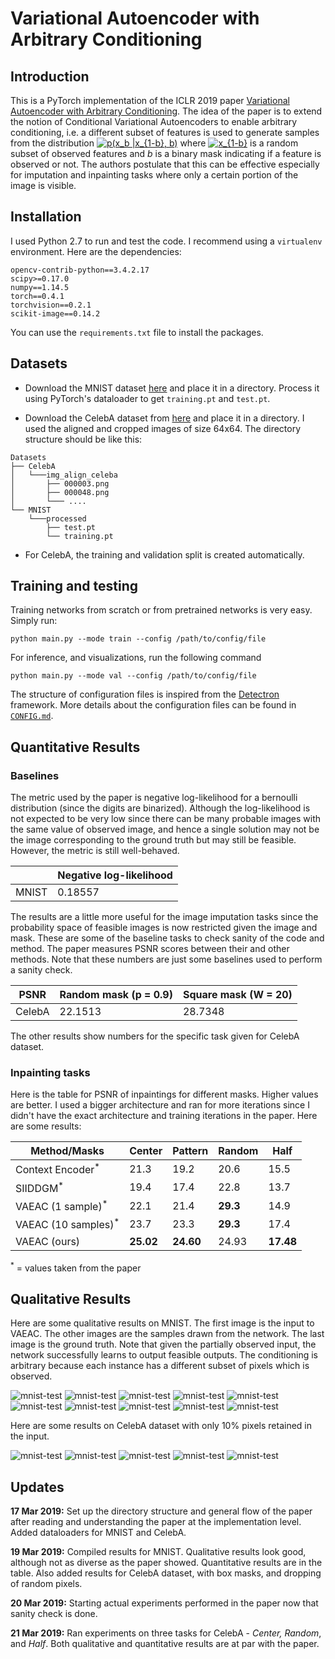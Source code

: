 # Variational Autoencoder with Arbitrary Conditioning

## Introduction
This is a PyTorch implementation of the ICLR 2019 paper [Variational Autoencoder with Arbitrary Conditioning](https://openreview.net/forum?id=SyxtJh0qYm). The idea of the paper is to extend the notion of Conditional Variational Autoencoders to enable arbitrary conditioning, i.e. a different subset of features is used to generate samples from the distribution <a href="https://www.codecogs.com/eqnedit.php?latex=p(x_b&space;|&space;x_{1-b},&space;b)" target="_blank"><img src="https://latex.codecogs.com/gif.latex?p(x_b&space;|&space;x_{1-b},&space;b)" title="p(x_b |x_{1-b}, b)" /></a> where <a href="https://www.codecogs.com/eqnedit.php?latex=x_{1-b}" target="_blank"><img src="https://latex.codecogs.com/gif.latex?x_{1-b}" title="x_{1-b}" /></a> is a random subset of observed features and _b_ is a binary mask indicating if a feature is observed or not. The authors postulate that this can be effective especially for imputation and inpainting tasks where only a certain portion of the image is visible.


## Installation
I used Python 2.7 to run and test the code. I recommend using a `virtualenv` environment. Here are the dependencies:
```
opencv-contrib-python==3.4.2.17
scipy>=0.17.0
numpy==1.14.5
torch==0.4.1
torchvision==0.2.1
scikit-image==0.14.2
```
You can use the `requirements.txt` file to install the packages.


## Datasets
- Download the MNIST dataset [here](http://yann.lecun.com/exdb/mnist/) and place it in a directory. Process it using PyTorch's dataloader to get `training.pt` and `test.pt`.

- Download the CelebA dataset from [here](http://mmlab.ie.cuhk.edu.hk/projects/CelebA.html) and place it in a directory. I used the aligned and cropped images of size 64x64. The directory structure should be like this:

```
Datasets
├── CelebA
│   └───img_align_celeba
│   	├── 000003.png
│       ├── 000048.png
│       └─── ....
└── MNIST
	└───processed
	    ├── test.pt
	    └── training.pt
```
- For CelebA, the training and validation split is created automatically.


## Training and testing
Training networks from scratch or from pretrained networks is very easy. Simply run:
```
python main.py --mode train --config /path/to/config/file
```
For inference, and visualizations, run the following command
```
python main.py --mode val --config /path/to/config/file
```
The structure of configuration files is inspired from the [Detectron](https://github.com/facebookresearch/Detectron) framework. More details about the configuration files can be found in [`CONFIG.md`](https://github.com/rohitrango/ICLR-challenge/blob/master/CONFIG.md).


## Quantitative Results

### Baselines
The metric used by the paper is negative log-likelihood for a bernoulli distribution (since the digits are binarized). Although the log-likelihood is not expected to be very low since there can be many probable images with the same value of observed image, and hence a single solution may not be the image corresponding to the ground truth but may still be feasible. However, the metric is still well-behaved.

|		| Negative log-likelihood | 
|-------|-------------------------|
|MNIST	| 0.18557				  |

The results are a little more useful for the image imputation tasks since the probability space of feasible images is now restricted given the image and mask. These are some of the baseline tasks to check sanity of the code and method. The paper measures PSNR scores between their and other methods. Note that these numbers are just some baselines used to perform a sanity check.


| PSNR   | Random mask (p = 0.9)	 | Square mask (W = 20)  |
|--------|---------------------------|-----------------------|
| CelebA | 		22.1513				 | 		28.7348			 |	  

The other results show numbers for the specific task given for CelebA dataset.

### Inpainting tasks
Here is the table for PSNR of inpaintings for different masks. Higher values are better. I used a bigger architecture and ran for more iterations since I didn't have the exact architecture and training iterations in the paper. Here are some results:

| Method/Masks        			 | Center 		| Pattern 	| Random 	| Half  	|
|--------------------------------|--------------|-----------|-----------|-----------|
| Context Encoder<sup>*</sup>    | 21.3   		| 19.2    	| 20.6   	| 15.5  	|
| SIIDDGM<sup>*</sup>  	      	 | 19.4   		| 17.4    	| 22.8   	| 13.7  	|
| VAEAC (1 sample)<sup>*</sup>   | 22.1  		| 21.4    	| **29.3**  | 14.9  	|
| VAEAC (10 samples)<sup>*</sup> | 23.7   		| 23.3    	| **29.3**  | 17.4  	|
| VAEAC (ours)       			 | **25.02**  	| **24.60** | 24.93  	| **17.48** |
<sup>*</sup> = values taken from the paper

## Qualitative Results
Here are some qualitative results on MNIST. The first image is the input to VAEAC. The other images are the samples drawn from the network. The last image is the ground truth. Note that given the partially observed input, the network successfully learns to output feasible outputs. The conditioning is arbitrary because each instance has a different subset of pixels which is observed. 

![mnist-test](https://github.com/rohitrango/ICLR-challenge/blob/master/images/MNIST/0.png)
![mnist-test](https://github.com/rohitrango/ICLR-challenge/blob/master/images/MNIST/1.png)
![mnist-test](https://github.com/rohitrango/ICLR-challenge/blob/master/images/MNIST/2.png)
![mnist-test](https://github.com/rohitrango/ICLR-challenge/blob/master/images/MNIST/3.png)
![mnist-test](https://github.com/rohitrango/ICLR-challenge/blob/master/images/MNIST/4.png)
![mnist-test](https://github.com/rohitrango/ICLR-challenge/blob/master/images/MNIST/5.png)
![mnist-test](https://github.com/rohitrango/ICLR-challenge/blob/master/images/MNIST/6.png)
![mnist-test](https://github.com/rohitrango/ICLR-challenge/blob/master/images/MNIST/7.png)
![mnist-test](https://github.com/rohitrango/ICLR-challenge/blob/master/images/MNIST/8.png)
![mnist-test](https://github.com/rohitrango/ICLR-challenge/blob/master/images/MNIST/9.png)

Here are some results on CelebA dataset with only 10% pixels retained in the input.

![mnist-test](https://github.com/rohitrango/ICLR-challenge/blob/master/images/celebA_random/0.png)
![mnist-test](https://github.com/rohitrango/ICLR-challenge/blob/master/images/celebA_random/1.png)
![mnist-test](https://github.com/rohitrango/ICLR-challenge/blob/master/images/celebA_random/2.png)
![mnist-test](https://github.com/rohitrango/ICLR-challenge/blob/master/images/celebA_random/3.png)
![mnist-test](https://github.com/rohitrango/ICLR-challenge/blob/master/images/celebA_random/8.png)
<!-- ![mnist-test](https://github.com/rohitrango/ICLR-challenge/blob/master/images/celebA_random/5.png)
![mnist-test](https://github.com/rohitrango/ICLR-challenge/blob/master/images/celebA_random/6.png)
![mnist-test](https://github.com/rohitrango/ICLR-challenge/blob/master/images/celebA_random/7.png)
![mnist-test](https://github.com/rohitrango/ICLR-challenge/blob/master/images/celebA_random/4.png)
![mnist-test](https://github.com/rohitrango/ICLR-challenge/blob/master/images/celebA_random/9.png) -->


## Updates
**17 Mar 2019:** Set up the directory structure and general flow of the paper after reading and understanding the paper at the implementation level. Added dataloaders for MNIST and CelebA.

**19 Mar 2019:** Compiled results for MNIST. Qualitative results look good, although not as diverse as the paper showed. Quantitative results are in the table. Also added results for CelebA dataset, with box masks, and dropping of random pixels.

**20 Mar 2019:** Starting actual experiments performed in the paper now that sanity check is done.

**21 Mar 2019:** Ran experiments on three tasks for CelebA - *Center, Random*, and *Half*. Both qualitative and quantitative results are at par with the paper. 
